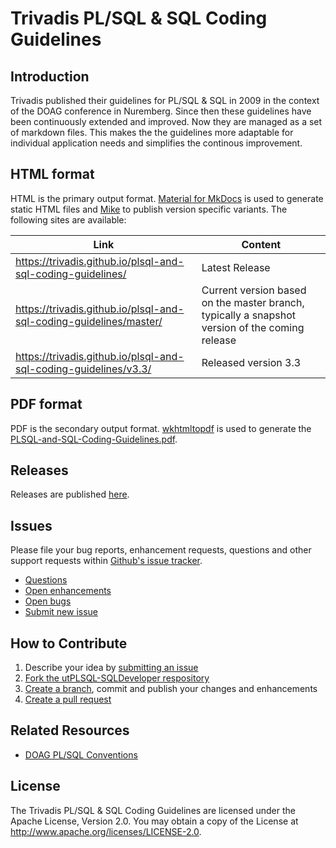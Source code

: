 # Trivadis PL/SQL &amp; SQL Coding Guidelines

## Introduction

Trivadis published their guidelines for PL/SQL &amp; SQL in 2009 in the context of the DOAG conference in Nuremberg. Since then these guidelines have been continuously extended and improved. Now they are managed as a set of markdown files. This makes the the guidelines more adaptable for individual application needs and simplifies the continous improvement.

## HTML format

HTML is the primary output format. [Material for MkDocs](https://squidfunk.github.io/mkdocs-material/) is used to generate static HTML files and [Mike](https://github.com/jimporter/mike) to publish version specific variants. The following sites are available:

Link                                                                 | Content
-------------------------------------------------------------------- | -------
<https://trivadis.github.io/plsql-and-sql-coding-guidelines/>        | Latest Release
<https://trivadis.github.io/plsql-and-sql-coding-guidelines/master/> | Current version based on the master branch, typically a snapshot version of the coming release
<https://trivadis.github.io/plsql-and-sql-coding-guidelines/v3.3/>   | Released version 3.3

## PDF format

PDF is the secondary output format. [wkhtmltopdf](https://wkhtmltopdf.org/) is used to generate the [PLSQL-and-SQL-Coding-Guidelines.pdf](PLSQL-and-SQL-Coding-Guidelines.pdf).

## Releases

Releases are published [here](https://github.com/trivadis/plsql-and-sql-coding-guidelines/releases).

## Issues
Please file your bug reports, enhancement requests, questions and other support requests within [Github's issue tracker](https://help.github.com/articles/about-issues/).

* [Questions](https://github.com/trivadis/plsql-and-sql-coding-guidelines/issues?q=is%3Aissue+label%3Aquestion)
* [Open enhancements](https://github.com/trivadis/plsql-and-sql-coding-guidelines/issues?q=is%3Aopen+is%3Aissue+label%3Aenhancement)
* [Open bugs](https://github.com/trivadis/plsql-and-sql-coding-guidelines/issues?q=is%3Aopen+is%3Aissue+label%3Abug)
* [Submit new issue](https://github.com/trivadis/plsql-and-sql-coding-guidelines/issues/new)

## How to Contribute

1. Describe your idea by [submitting an issue](https://github.com/trivadis/plsql-and-sql-coding-guidelines/issues/new)
2. [Fork the utPLSQL-SQLDeveloper respository](https://github.com/trivadis/plsql-and-sql-coding-guidelines/fork)
3. [Create a branch](https://help.github.com/articles/creating-and-deleting-branches-within-your-repository/), commit and publish your changes and enhancements
4. [Create a pull request](https://help.github.com/articles/creating-a-pull-request/)

## Related Resources
* [DOAG PL/SQL Conventions](https://github.com/Doag/PL-SQL-Conventions)

## License

The Trivadis PL/SQL & SQL Coding Guidelines are licensed under the Apache License, Version 2.0. You may obtain a copy of the License at <http://www.apache.org/licenses/LICENSE-2.0>.
